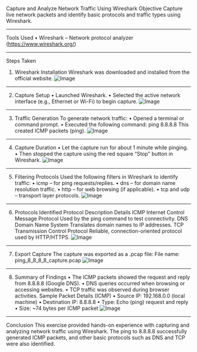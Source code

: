 Capture and Analyze Network Traffic Using Wireshark
Objective
Capture live network packets and identify basic protocols and traffic types using Wireshark.
________________________________________
Tools Used
•	Wireshark – Network protocol analyzer (https://www.wireshark.org/)
________________________________________
Steps Taken
1. Wireshark Installation
Wireshark was downloaded and installed from the official website.
![Image](https://github.com/user-attachments/assets/2b328524-38e1-4ab1-af3b-a7ec07ea187e)
________________________________________
2. Capture Setup
•	Launched Wireshark.
•	Selected the active network interface (e.g., Ethernet or Wi-Fi) to begin capture.
![Image](https://github.com/user-attachments/assets/8b41f92b-1814-40a1-bd35-8006a72d8383)
________________________________________
3. Traffic Generation
To generate network traffic:
•	Opened a terminal or command prompt.
•	Executed the following command:
ping 8.8.8.8
This created ICMP packets (ping).
![Image](https://github.com/user-attachments/assets/d5a19233-c8eb-407f-b220-325392324cd2)
________________________________________
4. Capture Duration
•	Let the capture run for about 1 minute while pinging.
•	Then stopped the capture using the red square “Stop” button in Wireshark.
![Image](https://github.com/user-attachments/assets/28f8e26b-1c0a-4d4e-a572-30d184e8a24e)
________________________________________
5. Filtering Protocols
Used the following filters in Wireshark to identify traffic:
•	icmp – for ping requests/replies.
•	dns – for domain name resolution traffic.
•	http – for web browsing (if applicable).
•	tcp and udp – transport layer protocols.
![Image](https://github.com/user-attachments/assets/18509e7c-1001-4ec6-a190-6e4fec2b5846)
________________________________________
6. Protocols Identified
Protocol	Description	Details
ICMP	Internet Control Message Protocol	Used by the ping command to test connectivity.
DNS	Domain Name System	Translates domain names to IP addresses.
TCP	Transmission Control Protocol	Reliable, connection-oriented protocol used by HTTP/HTTPS.
![Image](https://github.com/user-attachments/assets/e06e3fec-bfbd-414d-a6cc-f25a2c924455)
________________________________________
7. Export Capture
The capture was exported as a .pcap file:
File name: ping_8_8_8_8_capture.pcap
![Image](https://github.com/user-attachments/assets/fb8c3ea4-36d4-429f-b672-01caf1f4a15e)
________________________________________
8. Summary of Findings
•	The ICMP packets showed the request and reply from 8.8.8.8 (Google DNS).
•	DNS queries occurred when browsing or accessing websites.
•	TCP traffic was observed during browser activities.
Sample Packet Details (ICMP)
•	Source IP: 192.168.0.0 (local machine)
•	Destination IP: 8.8.8.8
•	Type: Echo (ping) request and reply
•	Size: ~74 bytes per ICMP packet
![Image](https://github.com/user-attachments/assets/006db986-67d6-44b0-a14c-059f223531e5)
________________________________________
Conclusion
This exercise provided hands-on experience with capturing and analyzing network traffic using Wireshark. The ping to 8.8.8.8 successfully generated ICMP packets, and other basic protocols such as DNS and TCP were also identified.

